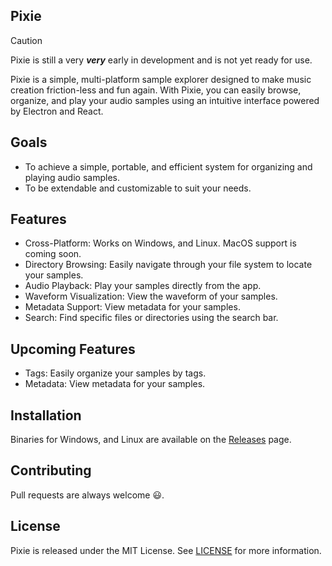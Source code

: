 ## Pixie

> [!CAUTION]
> Pixie is still a very **_very_** early in development and is not yet ready for use.

Pixie is a simple, multi-platform sample explorer designed to make music creation friction-less and fun again. With Pixie, you can easily browse, organize, and play your audio samples using an intuitive interface powered by Electron and React.

## Goals

- To achieve a simple, portable, and efficient system for organizing and playing audio samples.
- To be extendable and customizable to suit your needs.

## Features

- Cross-Platform: Works on Windows, and Linux. MacOS support is coming soon.
- Directory Browsing: Easily navigate through your file system to locate your samples.
- Audio Playback: Play your samples directly from the app.
- Waveform Visualization: View the waveform of your samples.
- Metadata Support: View metadata for your samples.
- Search: Find specific files or directories using the search bar.

## Upcoming Features

- Tags: Easily organize your samples by tags.
- Metadata: View metadata for your samples.

## Installation

Binaries for Windows, and Linux are available on the [Releases](https://github.com/samanshaiza004/pixie/releases) page.

## Contributing

Pull requests are always welcome 😃.

## License

Pixie is released under the MIT License. See [LICENSE](LICENSE) for more information.
